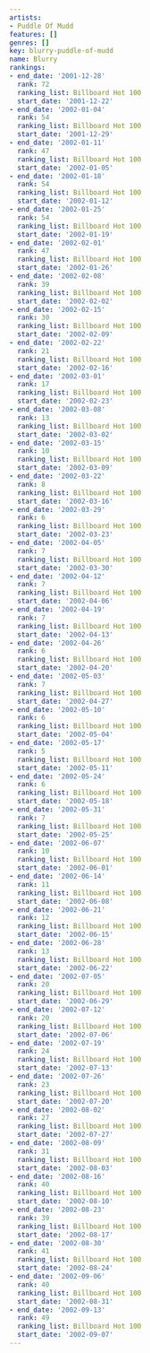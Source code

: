 ```yaml
---
artists:
- Puddle Of Mudd
features: []
genres: []
key: blurry-puddle-of-mudd
name: Blurry
rankings:
- end_date: '2001-12-28'
  rank: 72
  ranking_list: Billboard Hot 100
  start_date: '2001-12-22'
- end_date: '2002-01-04'
  rank: 54
  ranking_list: Billboard Hot 100
  start_date: '2001-12-29'
- end_date: '2002-01-11'
  rank: 47
  ranking_list: Billboard Hot 100
  start_date: '2002-01-05'
- end_date: '2002-01-18'
  rank: 54
  ranking_list: Billboard Hot 100
  start_date: '2002-01-12'
- end_date: '2002-01-25'
  rank: 54
  ranking_list: Billboard Hot 100
  start_date: '2002-01-19'
- end_date: '2002-02-01'
  rank: 47
  ranking_list: Billboard Hot 100
  start_date: '2002-01-26'
- end_date: '2002-02-08'
  rank: 39
  ranking_list: Billboard Hot 100
  start_date: '2002-02-02'
- end_date: '2002-02-15'
  rank: 30
  ranking_list: Billboard Hot 100
  start_date: '2002-02-09'
- end_date: '2002-02-22'
  rank: 21
  ranking_list: Billboard Hot 100
  start_date: '2002-02-16'
- end_date: '2002-03-01'
  rank: 17
  ranking_list: Billboard Hot 100
  start_date: '2002-02-23'
- end_date: '2002-03-08'
  rank: 13
  ranking_list: Billboard Hot 100
  start_date: '2002-03-02'
- end_date: '2002-03-15'
  rank: 10
  ranking_list: Billboard Hot 100
  start_date: '2002-03-09'
- end_date: '2002-03-22'
  rank: 8
  ranking_list: Billboard Hot 100
  start_date: '2002-03-16'
- end_date: '2002-03-29'
  rank: 6
  ranking_list: Billboard Hot 100
  start_date: '2002-03-23'
- end_date: '2002-04-05'
  rank: 7
  ranking_list: Billboard Hot 100
  start_date: '2002-03-30'
- end_date: '2002-04-12'
  rank: 7
  ranking_list: Billboard Hot 100
  start_date: '2002-04-06'
- end_date: '2002-04-19'
  rank: 7
  ranking_list: Billboard Hot 100
  start_date: '2002-04-13'
- end_date: '2002-04-26'
  rank: 6
  ranking_list: Billboard Hot 100
  start_date: '2002-04-20'
- end_date: '2002-05-03'
  rank: 7
  ranking_list: Billboard Hot 100
  start_date: '2002-04-27'
- end_date: '2002-05-10'
  rank: 6
  ranking_list: Billboard Hot 100
  start_date: '2002-05-04'
- end_date: '2002-05-17'
  rank: 5
  ranking_list: Billboard Hot 100
  start_date: '2002-05-11'
- end_date: '2002-05-24'
  rank: 6
  ranking_list: Billboard Hot 100
  start_date: '2002-05-18'
- end_date: '2002-05-31'
  rank: 7
  ranking_list: Billboard Hot 100
  start_date: '2002-05-25'
- end_date: '2002-06-07'
  rank: 10
  ranking_list: Billboard Hot 100
  start_date: '2002-06-01'
- end_date: '2002-06-14'
  rank: 11
  ranking_list: Billboard Hot 100
  start_date: '2002-06-08'
- end_date: '2002-06-21'
  rank: 12
  ranking_list: Billboard Hot 100
  start_date: '2002-06-15'
- end_date: '2002-06-28'
  rank: 13
  ranking_list: Billboard Hot 100
  start_date: '2002-06-22'
- end_date: '2002-07-05'
  rank: 20
  ranking_list: Billboard Hot 100
  start_date: '2002-06-29'
- end_date: '2002-07-12'
  rank: 20
  ranking_list: Billboard Hot 100
  start_date: '2002-07-06'
- end_date: '2002-07-19'
  rank: 24
  ranking_list: Billboard Hot 100
  start_date: '2002-07-13'
- end_date: '2002-07-26'
  rank: 23
  ranking_list: Billboard Hot 100
  start_date: '2002-07-20'
- end_date: '2002-08-02'
  rank: 27
  ranking_list: Billboard Hot 100
  start_date: '2002-07-27'
- end_date: '2002-08-09'
  rank: 31
  ranking_list: Billboard Hot 100
  start_date: '2002-08-03'
- end_date: '2002-08-16'
  rank: 40
  ranking_list: Billboard Hot 100
  start_date: '2002-08-10'
- end_date: '2002-08-23'
  rank: 39
  ranking_list: Billboard Hot 100
  start_date: '2002-08-17'
- end_date: '2002-08-30'
  rank: 41
  ranking_list: Billboard Hot 100
  start_date: '2002-08-24'
- end_date: '2002-09-06'
  rank: 40
  ranking_list: Billboard Hot 100
  start_date: '2002-08-31'
- end_date: '2002-09-13'
  rank: 49
  ranking_list: Billboard Hot 100
  start_date: '2002-09-07'
---
```


